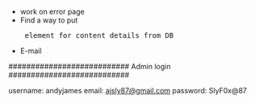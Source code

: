 - work on error page
- Find a way to put <pre> element for content details from DB
- E-mail

###########################
Admin login
###########################

username: andyjames
email: ajsly87@gmail.com
password: SlyF0x@87
